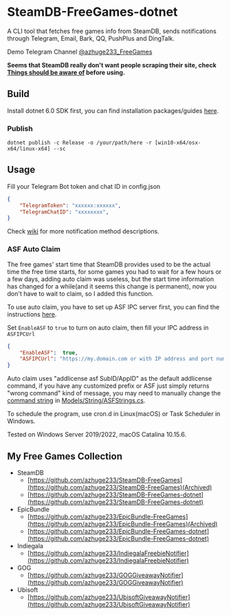 # SteamDB-FreeGames-dotnet

A CLI tool that fetches free games info from SteamDB, sends notifications through Telegram, Email, Bark, QQ, PushPlus and DingTalk.

Demo Telegram Channel [@azhuge233_FreeGames](https://t.me/azhuge233_FreeGames)

**Seems that SteamDB really don't want people scraping their site, check [Things should be aware of](https://github.com/azhuge233/SteamDB-FreeGames-dotnet/blob/master/Things%20should%20be%20aware%20of.md) before using.**

## Build

Install dotnet 6.0 SDK first, you can find installation packages/guides [here](https://dotnet.microsoft.com/download).

### Publish

```
dotnet publish -c Release -o /your/path/here -r [win10-x64/osx-x64/linux-x64] --sc
```

## Usage

Fill your Telegram Bot token and chat ID in config.json

```json
{
	"TelegramToken": "xxxxxx:xxxxxx",
	"TelegramChatID": "xxxxxxxx",
}
```

Check [wiki](https://github.com/azhuge233/SteamDB-FreeGames-dotnet/wiki/Config-Description) for more notification method descriptions.
### ASF Auto Claim

The free games' start time that SteamDB provides used to be the actual time the free time starts, for some games you had to wait for a few hours or a few days, adding auto claim was useless, but the start time information has changed for a while(and it seems this change is permanent), now you don't have to wait to claim, so I added this function.

To use auto claim, you have to set up ASF IPC server first, you can find the instructions [here](https://github.com/JustArchiNET/ArchiSteamFarm/wiki/IPC).

Set `EnableASF` to `true` to turn on auto claim, then fill your IPC address in `ASFIPCUrl`

```json
{
	"EnableASF":  true,
  	"ASFIPCUrl": "https://my.domain.com or with IP address and port number(didn't test)",
}
```

Auto claim uses "addlicense asf SubID/AppID" as the default addlicense command, if you have any customized prefix or ASF just simply returns "wrong command" kind of message, you may need to manually change the [command string](https://github.com/azhuge233/SteamDB-FreeGames-dotnet/blob/7c682b8078a87464af2cbb5f2efd33446386a464/SteamDB-FreeGames/Models/String/ASFStrings.cs#L5) in [Models/String/ASFStrings.cs](https://github.com/azhuge233/SteamDB-FreeGames-dotnet/blob/7c682b8078a87464af2cbb5f2efd33446386a464/SteamDB-FreeGames/Models/String/ASFStrings.cs).

To schedule the program, use cron.d in Linux(macOS) or Task Scheduler in Windows.

Tested on Windows Server 2019/2022, macOS Catalina 10.15.6.

## My Free Games Collection

- SteamDB
    - [https://github.com/azhuge233/SteamDB-FreeGames](https://github.com/azhuge233/SteamDB-FreeGames)(Archived)
    - [https://github.com/azhuge233/SteamDB-FreeGames-dotnet](https://github.com/azhuge233/SteamDB-FreeGames-dotnet)
- EpicBundle
    - [https://github.com/azhuge233/EpicBundle-FreeGames](https://github.com/azhuge233/EpicBundle-FreeGames)(Archived)
    - [https://github.com/azhuge233/EpicBundle-FreeGames-dotnet](https://github.com/azhuge233/EpicBundle-FreeGames-dotnet)
- Indiegala
    - [https://github.com/azhuge233/IndiegalaFreebieNotifier](https://github.com/azhuge233/IndiegalaFreebieNotifier)
- GOG
    - [https://github.com/azhuge233/GOGGiveawayNotifier](https://github.com/azhuge233/GOGGiveawayNotifier)
- Ubisoft
    - [https://github.com/azhuge233/UbisoftGiveawayNotifier](https://github.com/azhuge233/UbisoftGiveawayNotifier)

